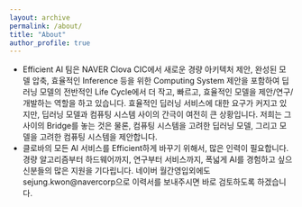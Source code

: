 ```yaml
---
layout: archive
permalink: /about/
title: "About"
author_profile: true
---
```


 - Efficient AI 팀은 NAVER Clova CIC에서 새로운 경량 아키텍처 제안, 완성된 모델 압축, 효율적인 Inference 등을 위한 Computing System 제안을 포함하여 딥러닝 모델의 전반적인 Life Cycle에서 더 작고, 빠르고, 효율적인 모델을 제안/연구/개발하는 역할을 하고 있습니다. 효율적인 딥러닝 서비스에 대한 요구가 커지고 있지만, 딥러닝 모델과 컴퓨팅 시스템 사이의 간극이 여전히 큰 상황입니다. 저희는 그 사이의 Bridge를 놓는 것은 물론, 컴퓨팅 시스템을 고려한 딥러닝 모델, 그리고 모델을 고려한 컴퓨팅 시스템을 제안합니다.
 - 클로바의 모든 AI 서비스를 Efficient하게 바꾸기 위해서, 많은 인력이 필요합니다. 경량 알고리즘부터 하드웨어까지, 연구부터 서비스까지, 폭넓게 AI를 경험하고 싶으신분들의 많은 지원을 기다립니다. 네이버 월간영입외에도 sejung.kwon@navercorp으로 이력서를 보내주시면 바로 검토하도록 하겠습니다.